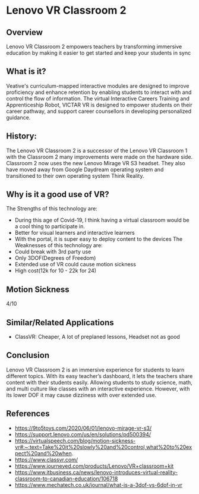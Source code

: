 # Lenovo VR Classroom 2
## Overview
Lenovo VR Classroom 2 empowers teachers by transforming immersive education by making it easier to get started and keep your students in sync
## What is it?
Veative's curriculum-mapped interactive modules are designed to improve proficiency and enhance retention by enabling students to interact with and control the flow  of information. The virtual Interactive Careers Training and Apprenticeship Robot, VICTAR VR is designed to empower students on their career pathway, and support career counsellors in developing personalized guidance.
## History:
The Lenovo VR Classroom 2 is a successor of the Lenovo VR Classroom 1 with the Classroom 2 many improvements were made on the hardware side. Classroom 2 now uses the new Lenovo Mirage VR S3 headset. They also have moved away from Google Daydream operating system and transitioned to their own operating system Think Reality.
## Why is it a good use of VR?
The Strengths of this technology are:
* During this age of Covid-19, I think having a virtual classroom would be a cool thing to participate in.
* Better for visual learners and interactive learners
* With the portal, it is super easy to deploy content to the devices
The Weaknesses of this technology are:
* Could break with 3rd party use
* Only 3DOF(Degrees of Freedom)
* Extended use of VR could cause motion sickness
* High cost(12k for 10 - 22k for 24)
## Motion Sickness
4/10
## Similar/Related Applications
* ClassVR: Cheaper, A lot of preplaned lessons, Headset not as good
## Conclusion
Lenovo VR Classroom 2 is an immersive experience for students to learn different topics. With its easy teacher’s dashboard, it lets the teachers share content with their students easily. Allowing students to study science, math, and multi culture like classes with an interactive experience. However, with its lower DOF it may cause dizziness with over extended use.
## References
* https://9to5toys.com/2020/06/01/lenovo-mirage-vr-s3/
* https://support.lenovo.com/us/en/solutions/pd500394/
* https://virtualspeech.com/blog/motion-sickness-vr#:~:text=Take%20it%20slowly%20and%20control,what%20to%20expect%20and%20when.
* https://www.classvr.com/
* https://www.journeyed.com/products/Lenovo/VR+classroom+kit
* https://www.itbusiness.ca/news/lenovo-introduces-virtual-reality-classroom-to-canadian-education/106718
* https://www.mechatech.co.uk/journal/what-is-a-3dof-vs-6dof-in-vr
